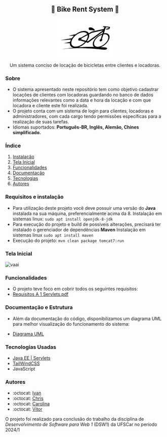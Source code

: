 <div align="center">
  <h2> 📝 Bike Rent System 📝 </h2>
  <img src="https://github.com/Maracujacake/bike-rent-system/blob/main/bikes-rent/src/main/webapp/imagemLogoSemFundo3.png" width="200">
  <p> Um sistema conciso de locação de bicicletas entre clientes e locadoras.</p>
</div>

### Sobre
- O sistema apresentado neste repositório tem como objetivo cadastrar locações de clientes com locadoras guardando no banco de dados informações relevantes
como a data e hora da locação e com que locadora e cliente este foi realizada.
- O projeto conta com um sistema de login para clientes, locadoras e administradores, com cada cargo tendo permissões específicas para a realização de suas tarefas.
- Idiomas suportados: **Português-BR, Inglês, Alemão, Chines simplificado.**

### Índice
1. [Instalação](#requisitos-e-instalação)
2. [Tela Inicial](#tela-inicial)
4. [Funcionalidades](#funcionalidades)
5. [Documentação](#documentação-e-estrutura)
6. [Tecnologias](#tecnologias-usadas)
7. [Autores](#autores)

### Requisitos e instalação
- Para utilização deste projeto você deve possuir uma versão do **Java** instalada na sua máquina, preferencialmente acima da 8.
Instalação em sistemas linux: ```sudo apt install openjdk-8-jdk```
- Para execução do projeto e build de possíveis alterações, precisará ter instalado o gerenciador de dependências **Maven**
Instalação em sistemas linux ```sudo apt install maven```
- Execução do projeto: ```mvn clean package tomcat7:run```

### Tela Inicial
![vaai](https://github.com/user-attachments/assets/cf270761-4747-4069-b550-cec29e703f5f)


### Funcionalidades
- O projeto teve foco em cobrir todos os seguintes requisitos:
- [Requisitos A 1 Servlets.pdf](https://github.com/user-attachments/files/16325802/Requisitos.A.1.Servlets.pdf)

### Documentação e Estrutura
- Além da documentação do código, disponibilizamos um diagrama UML para melhor visualização do funcionamento do sistema:

- [Diagrama UML](https://miro.com/app/board/uXjVK87TU4w=/?share_link_id=917250205174)

### Tecnologias Usadas
- [Java EE | Servlets ](https://www.oracle.com/br/java/technologies/java-ee-glance.html)
- [TailWindCSS](https://tailwindcss.com/)
- JavaScript

### Autores
- :octocat: [Ivan](https://github.com/thativam)
- :octocat: [Chris](https://github.com/Maracujacake)
- :octocat: [Carolina](https://github.com/CarolinaMartinsEmilio)
- :octocat: [Vítor](https://github.com/VMila)
  
O projeto foi realizado para conclusão do trabalho da disciplina de *Desenvolvimento de Software para Web 1* (DSW1) da UFSCar no período 2024/1 

